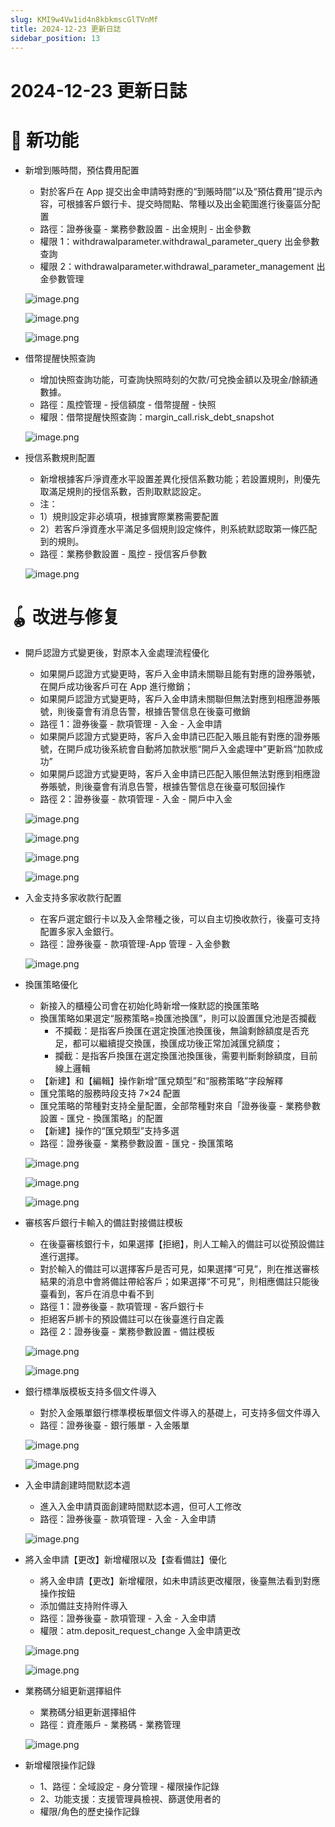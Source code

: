 ```yaml
---
slug: KMI9w4Vw1id4n8kbkmscGlTVnMf
title: 2024-12-23 更新日誌
sidebar_position: 13
---
```



# 2024-12-23 更新日誌


# 🎉 新功能

- 新增到賬時間，預估費用配置
    - 對於客戶在 App 提交出金申請時對應的“到賬時間”以及“預估費用”提示內容，可根據客戶銀行卡、提交時間點、幣種以及出金範圍進行後臺區分配置
    - 路徑：證券後臺 - 業務參數設置 - 出金規則 - 出金參數
    - 權限 1：withdrawalparameter.withdrawal_parameter_query 出金參數查詢
    - 權限 2：withdrawalparameter.withdrawal_parameter_management 出金參數管理

    ![image.png](/assets/c1048a11170ad85f9eed82772343b990.png)


    ![image.png](/assets/0c54d65d4e6533423237d8242bada8ec.png)


    ![image.png](/assets/e452bf15be8012081071c4e5e4bca407.png)

- 借幣提醒快照查詢
    - 增加快照查詢功能，可查詢快照時刻的欠款/可兌換金額以及現金/餘額通數據。
    - 路徑：風控管理 - 授信額度 - 借幣提醒 - 快照
    - 權限：借幣提醒快照查詢：margin_call.risk_debt_snapshot

    ![image.png](/assets/571733b1b06d7f76ea65f838856917dc.png)

- 授信系數規則配置
    - 新增根據客戶淨資產水平設置差異化授信系數功能；若設置規則，則優先取滿足規則的授信系數，否則取默認設定。
    - 注：
    - 1）規則設定非必填項，根據實際業務需要配置
    - 2）若客戶淨資產水平滿足多個規則設定條件，則系統默認取第一條匹配到的規則。
    - 路徑：業務參數設置 - 風控 - 授信客戶參數

    ![image.png](/assets/b49ed41fe7ad3d6d2e1b93caac93dc4a.png)


# 🪀 改进与修复

- 開戶認證方式變更後，對原本入金處理流程優化
    - 如果開戶認證方式變更時，客戶入金申請未關聯且能有對應的證券賬號，在開戶成功後客戶可在 App 進行撤銷；
    - 如果開戶認證方式變更時，客戶入金申請未關聯但無法對應到相應證券賬號，則後臺會有消息告警，根據告警信息在後臺可撤銷
    - 路徑 1：證券後臺 - 款項管理 - 入金 - 入金申請
    - 如果開戶認證方式變更時，客戶入金申請已匹配入賬且能有對應的證券賬號，在開戶成功後系統會自動將加款狀態“開戶入金處理中”更新爲“加款成功”
    - 如果開戶認證方式變更時，客戶入金申請已匹配入賬但無法對應到相應證券賬號，則後臺會有消息告警，根據告警信息在後臺可駁回操作
    - 路徑 2：證券後臺 - 款項管理 - 入金 - 開戶中入金

    ![image.png](/assets/f0a254713de60788d886d29e805508d3.png)


    ![image.png](/assets/31af7d78a5df1227274e76f116b44bc6.png)


    ![image.png](/assets/6eaee48b572c4dc37608fa8e58b9622a.png)


    ![image.png](/assets/77ac2e4842ccc930ab711f36e09b8736.png)

- 入金支持多家收款行配置
    - 在客戶選定銀行卡以及入金幣種之後，可以自主切換收款行，後臺可支持配置多家入金銀行。
    - 路徑：證券後臺 - 款項管理-App 管理 - 入金參數

    ![image.png](/assets/e4ff65b2b63521fdbbbc034200ed2916.png)

- 換匯策略優化
    - 新接入的櫃檯公司會在初始化時新增一條默認的換匯策略
    - 換匯策略如果選定“服務策略=換匯池換匯”，則可以設置匯兌池是否攔截
        - 不攔截：是指客戶換匯在選定換匯池換匯後，無論剩餘額度是否充足，都可以繼續提交換匯，換匯成功後正常加減匯兌額度；
        - 攔截：是指客戶換匯在選定換匯池換匯後，需要判斷剩餘額度，目前線上邏輯
    - 【新建】和【編輯】操作新增“匯兌類型”和“服務策略”字段解釋
    - 匯兌策略的服務時段支持 7×24 配置
    - 匯兌策略的幣種對支持全量配置，全部幣種對來自「證券後臺 - 業務參數設置 - 匯兌 - 換匯策略」的配置
    - 【新建】操作的“匯兌類型”支持多選
    - 路徑：證券後臺 - 業務參數設置 - 匯兌 - 換匯策略

    ![image.png](/assets/4fcb4a71404dd833904fd0774e8f9df3.png)


    ![image.png](/assets/c53519effe912dc92e5f1b2b2ddef002.png)


    ![image.png](/assets/9d513338d0ca1fe968dde66e402575b8.png)

- 審核客戶銀行卡輸入的備註對接備註模板
    - 在後臺審核銀行卡，如果選擇【拒絕】，則人工輸入的備註可以從預設備註進行選擇。
    - 對於輸入的備註可以選擇客戶是否可見，如果選擇“可見”，則在推送審核結果的消息中會將備註帶給客戶；如果選擇“不可見”，則相應備註只能後臺看到，客戶在消息中看不到
    - 路徑 1：證券後臺 - 款項管理 - 客戶銀行卡
    - 拒絕客戶綁卡的預設備註可以在後臺進行自定義
    - 路徑 2：證券後臺 - 業務參數設置 - 備註模板

    ![image.png](/assets/7ff48a9d9db7776414d611d5d50caf5a.png)


    ![image.png](/assets/22967a1f23f5c759e8efa97554543a9e.png)

- 銀行標準版模板支持多個文件導入
    - 對於入金賬單銀行標準模板單個文件導入的基礎上，可支持多個文件導入
    - 路徑：證券後臺 - 銀行賬單 - 入金賬單

    ![image.png](/assets/4fd164bf18d7d7940f3f9ec63c3ee488.png)


    ![image.png](/assets/91af40d3bfbf9b58755bef6a0c4b0f84.png)

- 入金申請創建時間默認本週
    - 進入入金申請頁面創建時間默認本週，但可人工修改
    - 路徑：證券後臺 - 款項管理 - 入金 - 入金申請

    ![image.png](/assets/447859fb54bdc0eac58363de988fd4c7.png)

- 將入金申請【更改】新增權限以及【查看備註】優化
    - 將入金申請【更改】新增權限，如未申請該更改權限，後臺無法看到對應操作按鈕
    - 添加備註支持附件導入
    - 路徑：證券後臺 - 款項管理 - 入金 - 入金申請
    - 權限：atm.deposit_request_change 入金申請更改

    ![image.png](/assets/fefb6b3e06ad71f32a6e4cd8309a6cb1.png)


    ![image.png](/assets/2532548d7c9f8a553a3ba53e3e62c795.png)

- 業務碼分組更新選擇組件
    - 業務碼分組更新選擇組件
    - 路徑：資產賬戶 - 業務碼 - 業務管理

    ![image.png](/assets/efb4b4bfb36f895fda72ad69d8fbf1dc.png)

- 新增權限操作記錄
    - 1、路徑：全域設定 - 身分管理 - 權限操作記錄
    - 2、功能支援：支援管理員檢視、篩選使用者的
    - 權限/角色的歷史操作記錄
